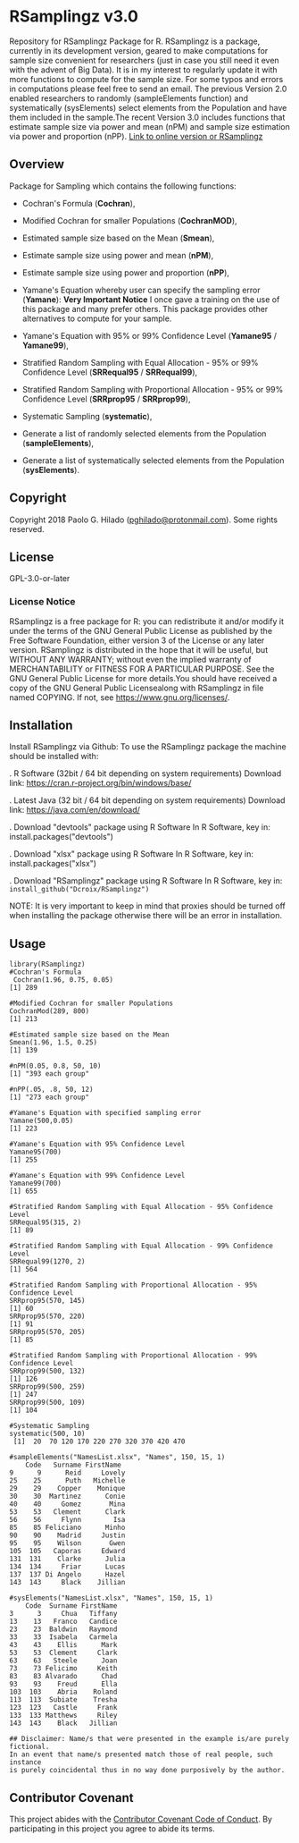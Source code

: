 # RSamplingz v3.0
Repository for RSamplingz Package for R. RSamplingz is a package, currently in its development version, geared to make computations for sample size convenient for researchers (just in case you still need it even with the advent of Big Data). It is in my interest to regularly update it with more functions to compute for the sample size. For some typos and errors in computations please feel free to send an email. The previous Version 2.0 enabled researchers to randomly (sampleElements function) and systematically (sysElements) select elements from the Population and have them included in the sample.The recent Version 3.0 includes functions that estimate sample size via power and mean (nPM) and sample size estimation via power and proportion (nPP). [Link to online version or RSamplingz](https://pghilado.shinyapps.io/dashboard/)

## Overview
Package for Sampling which contains the following functions: 
* Cochran's Formula (**Cochran**), 
* Modified Cochran for smaller Populations (**CochranMOD**),
* Estimated sample size based on the Mean (**Smean**),
* Estimate sample size using power and mean (**nPM**),
* Estimate sample size using power and proportion (**nPP**),
* Yamane's Equation whereby user can specify the sampling error (**Yamane**):
  **Very Important Notice** I once gave a training on the use of this package and many prefer others. This package provides
  other alternatives to compute for your sample. 
* Yamane's Equation with 95% or 99% Confidence Level (**Yamane95** / **Yamane99**), 
* Stratified Random Sampling with Equal Allocation - 95% or 99% Confidence Level (**SRRequal95** / **SRRequal99**), 
* Stratified Random Sampling with Proportional Allocation - 95% or 99% Confidence Level (**SRRprop95** / **SRRprop99**), 
* Systematic Sampling (**systematic**), 

* Generate a list of randomly selected elements from the Population (**sampleElements**),
* Generate a list of systematically selected elements from the Population (**sysElements**).


## Copyright
Copyright 2018 Paolo G. Hilado (pghilado@protonmail.com). Some rights reserved. 
## License
GPL-3.0-or-later
### License Notice
RSamplingz is a free package for R: you can redistribute it and/or modify
it under the terms of the GNU General Public License as published by the Free Software Foundation, either version 3 of the License or any later version. RSamplingz is distributed in the hope that it will be useful, but WITHOUT ANY WARRANTY; without even the implied warranty of MERCHANTABILITY or FITNESS FOR A PARTICULAR PURPOSE. See the GNU General Public License for more details.You should have received a copy of the GNU General Public Licensealong with RSamplingz in file named COPYING. If not, see <https://www.gnu.org/licenses/>.
## Installation
Install RSamplingz via Github:
To use the RSamplingz package the machine should be installed with:

.	R Software (32bit / 64 bit depending on system requirements) 
	Download link: https://cran.r-project.org/bin/windows/base/

.	Latest Java (32 bit / 64 bit depending on system requirements)
	Download link: https://java.com/en/download/

.	Download "devtools" package using R Software
In R Software, key in:  install.packages("devtools")

.	Download "xlsx" package using R Software
In R Software, key in:  install.packages("xlsx")

.	Download "RSamplingz" package using R Software
In R Software, key in:  ```install_github("Dcroix/RSamplingz")```

NOTE: It is very important to keep in mind that proxies should be turned off when installing the package otherwise there will be an error in installation. 


## Usage
```
library(RSamplingz)
#Cochran's Formula
 Cochran(1.96, 0.75, 0.05)
[1] 289

#Modified Cochran for smaller Populations
CochranMod(289, 800)
[1] 213

#Estimated sample size based on the Mean
Smean(1.96, 1.5, 0.25)
[1] 139

#nPM(0.05, 0.8, 50, 10)
[1] "393 each group"

#nPP(.05, .8, 50, 12)
[1] "273 each group"

#Yamane's Equation with specified sampling error
Yamane(500,0.05)
[1] 223

#Yamane's Equation with 95% Confidence Level
Yamane95(700)
[1] 255

#Yamane's Equation with 99% Confidence Level
Yamane99(700)
[1] 655

#Stratified Random Sampling with Equal Allocation - 95% Confidence Level
SRRequal95(315, 2)
[1] 89

#Stratified Random Sampling with Equal Allocation - 99% Confidence Level
SRRequal99(1270, 2)
[1] 564

#Stratified Random Sampling with Proportional Allocation - 95% Confidence Level
SRRprop95(570, 145)
[1] 60
SRRprop95(570, 220)
[1] 91
SRRprop95(570, 205)
[1] 85

#Stratified Random Sampling with Proportional Allocation - 99% Confidence Level
SRRprop99(500, 132)
[1] 126
SRRprop99(500, 259)
[1] 247
SRRprop99(500, 109)
[1] 104

#Systematic Sampling
systematic(500, 10)
 [1]  20  70 120 170 220 270 320 370 420 470
 
#sampleElements("NamesList.xlsx", "Names", 150, 15, 1)
    Code   Surname FirstName
9      9      Reid     Lovely
25    25      Puth   Michelle
29    29    Copper    Monique
30    30  Martinez      Conie
40    40     Gomez       Mina
53    53   Clement      Clark
56    56     Flynn        Isa
85    85 Feliciano      Minho
90    90    Madrid     Justin
95    95    Wilson       Gwen
105  105   Caporas     Edward
131  131    Clarke      Julia
134  134     Friar      Lucas
137  137 Di Angelo      Hazel
143  143     Black    Jillian

#sysElements("NamesList.xlsx", "Names", 150, 15, 1)
    Code  Surname FirstName
3      3     Chua   Tiffany
13    13   Franco   Candice
23    23  Baldwin   Raymond
33    33  Isabela   Carmela
43    43    Ellis      Mark
53    53  Clement     Clark
63    63   Steele      Joan
73    73 Felicimo     Keith
83    83 Alvarado      Chad
93    93    Freud      Ella
103  103    Abria    Roland
113  113  Subiate    Tresha
123  123   Castle     Frank
133  133 Matthews     Riley
143  143    Black   Jillian

## Disclaimer: Name/s that were presented in the example is/are purely fictional.
In an event that name/s presented match those of real people, such instance
is purely coincidental thus in no way done purposively by the author.
```

## Contributor Covenant
This project abides with the [Contributor Covenant Code of Conduct](https://www.contributor-covenant.org/version/1/4/code-of-conduct.md). By participating in this project you agree to abide its terms.
